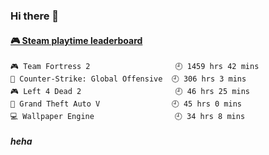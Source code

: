 ### Hi there 👋




 <!-- steam-box start -->
#### <a href="https://gist.github.com/3b0d2519577a02ab95e5d0d7ca4fa814" target="_blank">🎮 Steam playtime leaderboard</a>
```text
🎮 Team Fortress 2                   🕘 1459 hrs 42 mins
🔫 Counter-Strike: Global Offensive  🕘 306 hrs 3 mins
🎮 Left 4 Dead 2                     🕘 46 hrs 25 mins
🚓 Grand Theft Auto V                🕘 45 hrs 0 mins
💻 Wallpaper Engine                  🕘 34 hrs 8 mins
```
<!-- Powered by https://github.com/YouEclipse/steam-box . -->
<!-- steam-box end -->



##### heha
<!--
**oneto1/oneto1** is a ✨ _special_ ✨ repository because its `README.md` (this file) appears on your GitHub profile.

Here are some ideas to get you started:

- 🔭 I’m currently working on ...
- 🌱 I’m currently learning ...
- 👯 I’m looking to collaborate on ...
- 🤔 I’m looking for help with ...
- 💬 Ask me about ...
- 📫 How to reach me: ...
- 😄 Pronouns: ...
- ⚡ Fun fact: ...
-->
